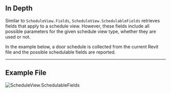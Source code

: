 ## In Depth
Similar to `ScheduleView.Fields`, `ScheduleView.SchedulableFields` retrieves fields that apply to a schedule view. However, these fields include all possible parameters for the given schedule view type, whether they are used or not.

In the example below, a door schedule is collected from the current Revit file and the possible schedulable fields are reported.
___
## Example File

![ScheduleView.SchedulableFields](./Revit.Elements.Views.ScheduleView.SchedulableFields_img.jpg)